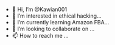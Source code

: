 - 👋 Hi, I’m @Kawian001
- 👀 I’m interested in ethical hacking...
- 🌱 I’m currently learning Amazon FBA...
- 💞️ I’m looking to collaborate on ...
- 📫 How to reach me ...

<!---
Kawian001/Kawian001 is a ✨ special ✨ repository because its `README.md` (this file) appears on your GitHub profile.
You can click the Preview link to take a look at your changes.
--->
